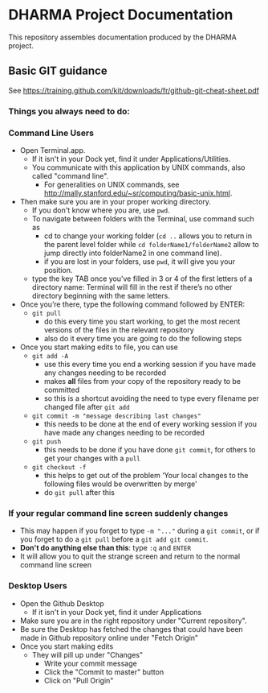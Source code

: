 # DHARMA Project Documentation
This repository assembles documentation produced by the DHARMA project.

## Basic GIT guidance

See <https://training.github.com/kit/downloads/fr/github-git-cheat-sheet.pdf>

### Things you always need to do:
### Command Line Users
+ Open Terminal.app.
  * If it isn't in your Dock yet, find it under Applications/Utilities.
  * You communicate with this application by UNIX commands, also called "command line".
      + For generalities on UNIX commands, see <http://mally.stanford.edu/~sr/computing/basic-unix.html>.
+ Then make sure you are in your proper working directory.
  * If you don't know where you are, use `pwd`.
  * To navigate between folders with the Terminal, use command such as
      + cd to change your working folder (`cd ..` allows you to return in the parent level folder while `cd folderName1/folderName2` allow to jump directly into folderName2 in one command line).
      + if you are lost in your folders, use `pwd`, it will give you your position.
   * type the key TAB once you’ve filled in 3 or 4 of the first letters of a directory name: Terminal will fill in the rest if there’s no other directory beginning with the same letters.
+ Once you’re there, type the following command followed by ENTER:
  * `git pull`
      + do this every time you start working, to get the most recent versions of the files in the relevant repository
      + also do it every time you are going to do the following steps
+ Once you start making edits to file, you can use
  * `git add -A`
      + use this every time you end a working session if you have made any changes needing to be recorded
      + makes __all__ files from your copy of the repository ready to be committed
      + so this is a shortcut avoiding the need to type every filename per changed file after `git add`
  * `git commit -m "message describing last changes"`
      + this needs to be done at the end of every working session if you have made any changes needing to be recorded
  * `git push`
      + this needs to be done if you have done `git commit`, for others to get your changes with a `pull`
  * `git checkout -f`
      + this helps to get out of the problem ‘Your local changes to the following files would be overwritten by merge'
      + do `git pull` after this    

### If your regular command line screen suddenly changes
+ This may happen if you forget to type `-m "..."` during a `git commit`, or if you forget to do a `git pull` before a `git add git commit`.
+ __Don't do anything else than this__: type `:q` and `ENTER`
+ It will allow you to quit the strange screen and return to the normal command line screen

### Desktop Users
+ Open the Github Desktop
  * If it isn't in your Dock yet, find it under Applications
+ Make sure you are in the right repository under "Current repository".
+ Be sure the Desktop has fetched the changes that could have been made in Github repository online under "Fetch Origin"
+ Once you start making edits
  * They will pill up under "Changes"
      + Write your commit message
      + Click the "Commit to master" button
      + Click on "Pull Origin"
